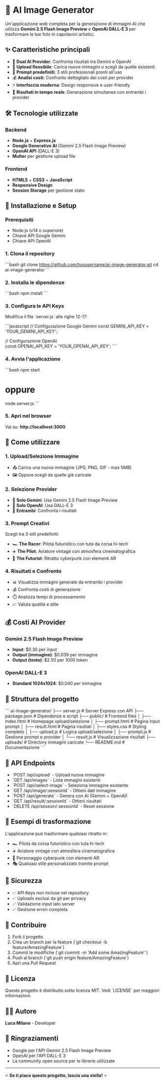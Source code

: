 # 🚀 AI Image Generator

Un'applicazione web completa per la generazione di immagini AI che utilizza **Gemini 2.5 Flash Image Preview** e **OpenAI DALL-E 3** per trasformare le tue foto in capolavori artistici.

## ✨ Caratteristiche principali

- 🎨 **Dual AI Provider**: Confronta risultati tra Gemini e OpenAI
- 📸 **Upload flessibile**: Carica nuove immagini o scegli da quelle esistenti  
- 🎯 **Prompt predefiniti**: 3 stili professionali pronti all'uso
- 💰 **Analisi costi**: Confronto dettagliato dei costi per provider
- ⚡ **Interfaccia moderna**: Design responsive e user-friendly
- 🔄 **Risultati in tempo reale**: Generazione simultanea con entrambi i provider

## 🛠️ Tecnologie utilizzate

### Backend
- **Node.js** + **Express.js**
- **Google Generative AI** (Gemini 2.5 Flash Image Preview)
- **OpenAI API** (DALL-E 3)
- **Multer** per gestione upload file

### Frontend  
- **HTML5** + **CSS3** + **JavaScript**
- **Responsive Design**
- **Session Storage** per gestione stato

## 🚀 Installazione e Setup

### Prerequisiti
- Node.js (v14 o superiore)
- Chiave API Google Gemini
- Chiave API OpenAI

### 1. Clona il repository
\`\`\`bash
git clone https://github.com/tuousername/ai-image-generator.git
cd ai-image-generator
\`\`\`

### 2. Installa le dipendenze
\`\`\`bash
npm install
\`\`\`

### 3. Configura le API Keys
Modifica il file \`server.js\` alle righe 12-17:

\`\`\`javascript
// Configurazione Google Gemini
const GEMINI_API_KEY = 'YOUR_GEMINI_API_KEY';

// Configurazione OpenAI  
const OPENAI_API_KEY = 'YOUR_OPENAI_API_KEY';
\`\`\`

### 4. Avvia l'applicazione
\`\`\`bash
npm start
# oppure
node server.js
\`\`\`

### 5. Apri nel browser
Vai su: **http://localhost:3000**

## 🎯 Come utilizzare

### 1. **Upload/Selezione Immagine**
- 📤 Carica una nuova immagine (JPG, PNG, GIF - max 5MB)
- 🖼️ Oppure scegli da quelle già caricate

### 2. **Selezione Provider**
- 🔮 **Solo Gemini**: Usa Gemini 2.5 Flash Image Preview
- 🎨 **Solo OpenAI**: Usa DALL-E 3  
- 🔄 **Entrambi**: Confronta i risultati

### 3. **Prompt Creativi**
Scegli tra 3 stili predefiniti:
- 🏎️ **The Racer**: Pilota futuristico con tuta da corsa hi-tech
- ✈️ **The Pilot**: Aviatore vintage con atmosfera cinematografica
- 🔮 **The Futurist**: Ritratto cyberpunk con elementi AR

### 4. **Risultati e Confronto**
- 📊 Visualizza immagini generate da entrambi i provider
- 💰 Confronta costi di generazione
- ⏱️ Analizza tempi di processamento
- 📈 Valuta qualità e stile

## 💰 Costi AI Provider

### Gemini 2.5 Flash Image Preview
- **Input**: $0.30 per input
- **Output (immagine)**: $0.039 per immagine  
- **Output (testo)**: $2.50 per 1000 token

### OpenAI DALL-E 3
- **Standard 1024x1024**: $0.040 per immagine

## 📁 Struttura del progetto

\`\`\`
ai-image-generator/
├── server.js              # Server Express con API
├── package.json            # Dipendenze e script
├── public/                 # Frontend files
│   ├── index.html         # Homepage upload/selezione
│   ├── prompt.html        # Pagina input prompt
│   ├── result.html        # Pagina risultati
│   ├── styles.css         # Styling completo
│   ├── upload.js          # Logica upload/selezione
│   ├── prompt.js          # Gestione prompt e provider
│   └── result.js          # Visualizzazione risultati
├── uploads/               # Directory immagini caricate
└── README.md              # Documentazione
\`\`\`

## 🔧 API Endpoints

- \`POST /api/upload\` - Upload nuova immagine
- \`GET /api/images\` - Lista immagini esistenti  
- \`POST /api/select-image\` - Seleziona immagine esistente
- \`GET /api/image/:sessionId\` - Ottieni dati immagine
- \`POST /api/generate\` - Genera con AI (Gemini + OpenAI)
- \`GET /api/result/:sessionId\` - Ottieni risultati
- \`DELETE /api/session/:sessionId\` - Reset sessione

## 🎨 Esempi di trasformazione

L'applicazione può trasformare qualsiasi ritratto in:
- 🏎️ Pilota da corsa futuristico con tuta hi-tech
- ✈️ Aviatore vintage con atmosfera cinematografica  
- 🔮 Personaggio cyberpunk con elementi AR
- 🎭 Qualsiasi stile personalizzato tramite prompt

## 🔐 Sicurezza

- ✅ API Keys non incluse nel repository
- ✅ Uploads esclusi da git per privacy
- ✅ Validazione input lato server
- ✅ Gestione errori completa

## 🤝 Contribuire

1. Fork il progetto
2. Crea un branch per la feature (\`git checkout -b feature/AmazingFeature\`)
3. Commit le modifiche (\`git commit -m 'Add some AmazingFeature'\`)
4. Push al branch (\`git push origin feature/AmazingFeature\`)
5. Apri una Pull Request

## 📝 Licenza

Questo progetto è distribuito sotto licenza MIT. Vedi \`LICENSE\` per maggiori informazioni.

## 👨‍💻 Autore

**Luca Milano** - Developer

## 🙏 Ringraziamenti

- Google per l'API Gemini 2.5 Flash Image Preview
- OpenAI per l'API DALL-E 3
- La community open source per le librerie utilizzate

---

⭐ **Se ti piace questo progetto, lascia una stella!** ⭐
